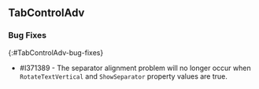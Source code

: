 ## TabControlAdv

### Bug Fixes
{:#TabControlAdv-bug-fixes}

* \#I371389 - The separator alignment problem will no longer occur when `RotateTextVertical` and `ShowSeparator` property values are true.